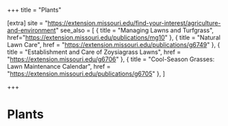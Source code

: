 +++
title = "Plants"

[extra]
site = "https://extension.missouri.edu/find-your-interest/agriculture-and-environment"
see_also = [
  { title = "Managing Lawns and Turfgrass", href="https://extension.missouri.edu/publications/mg10" },
  { title = "Natural Lawn Care", href = "https://extension.missouri.edu/publications/g6749" },
  { title = "Establishment and Care of Zoysiagrass Lawns", href = "https://extension.missouri.edu/g6706" },
  { title = "Cool-Season Grasses: Lawn Maintenance Calendar", href = "https://extension.missouri.edu/publications/g6705" },
]

+++

# Plants
